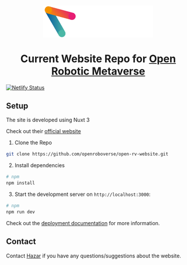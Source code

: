 <p align="center">
  <a href="https://www.openroboticmetaverse.org">
    <img alt="orom" src="./assets/icon-with-text.webp" width="300" />
  </a>
</p>
<h1 align="center">
  Current Website Repo for <a href="https://www.openroboticmetaverse.org">Open Robotic Metaverse</a>
</h1>

[![Netlify Status](https://api.netlify.com/api/v1/badges/c2fd10fa-4630-4c4f-8127-8fcfdf3b91b3/deploy-status)](https://app.netlify.com/sites/orom/deploys)

## Setup

The site is developed using Nuxt 3

Check out their [official website](https://nuxt.com/)

1. Clone the Repo 

```bash
git clone https://github.com/openroboverse/open-rv-website.git

```

2. Install dependencies

```bash
# npm
npm install
```

3. Start the development server on `http://localhost:3000`:


```bash
# npm
npm run dev

```


Check out the [deployment documentation](https://nuxt.com/docs/getting-started/deployment) for more information.


## Contact
Contact [Hazar](mailto:parhasard@outlook.de) if you have any questions/suggestions about the website.


